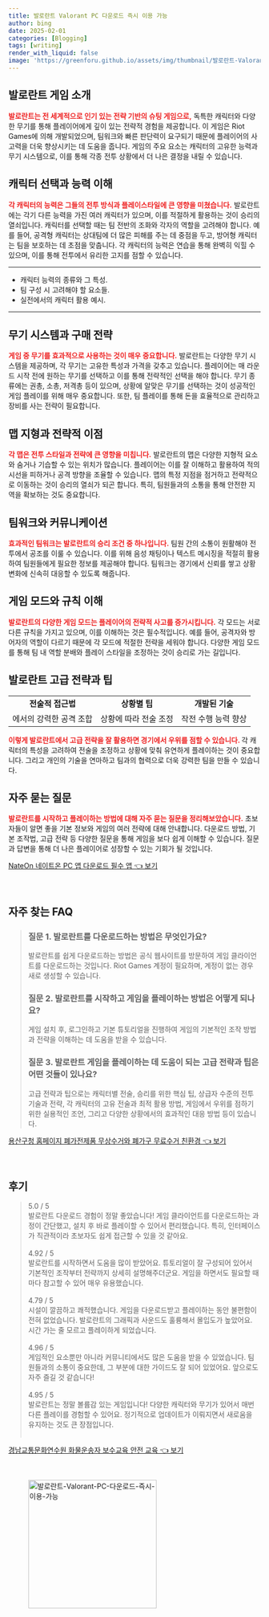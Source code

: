 ```yaml
---
title: 발로란트 Valorant PC 다운로드 즉시 이용 가능
author: bing
date: 2025-02-01
categories: [Blogging]
tags: [writing]
render_with_liquid: false
image: 'https://greenforu.github.io/assets/img/thumbnail/발로란트-Valorant-PC-다운로드-즉시-이용-가능.webp'
---
```



<h2 id='발로란트_게임소개'>발로란트 게임 소개</h2>

<p><b><span style="color: #ee2323;">발로란트는 전 세계적으로 인기 있는 전략 기반의 슈팅 게임으로,</span></b> 독특한 캐릭터와 다양한 무기를 통해 플레이어에게 깊이 있는 전략적 경험을 제공합니다. 이 게임은 Riot Games에 의해 개발되었으며, 팀워크와 빠른 판단력이 요구되기 때문에 플레이어의 사고력을 더욱 향상시키는 데 도움을 줍니다. 게임의 주요 요소는 캐릭터의 고유한 능력과 무기 시스템으로, 이를 통해 각종 전투 상황에서 더 나은 결정을 내릴 수 있습니다.</p>

<h2 id='캐릭터_선택과_능력_이해'>캐릭터 선택과 능력 이해</h2>

<p><b><span style="color: #ee2323;">각 캐릭터의 능력은 그들의 전투 방식과 플레이스타일에 큰 영향을 미쳤습니다.</span></b> 발로란트에는 각기 다른 능력을 가진 여러 캐릭터가 있으며, 이를 적절하게 활용하는 것이 승리의 열쇠입니다. 캐릭터를 선택할 때는 팀 전반의 조화와 각자의 역할을 고려해야 합니다. 예를 들어, 공격형 캐릭터는 상대팀에 더 많은 피해를 주는 데 중점을 두고, 방어형 캐릭터는 팀을 보호하는 데 초점을 맞춥니다. 각 캐릭터의 능력은 연습을 통해 완벽히 익힐 수 있으며, 이를 통해 전투에서 유리한 고지를 점할 수 있습니다.</p>

<hr />

<ul>
    <li>캐릭터 능력의 종류와 그 특성.</li>
    <li>팀 구성 시 고려해야 할 요소들.</li>
    <li>실전에서의 캐릭터 활용 예시.</li>
</ul>

<hr />

<h2 id='무기_시스템과_구매_전략'>무기 시스템과 구매 전략</h2>

<p><b><span style="color: #ee2323;">게임 중 무기를 효과적으로 사용하는 것이 매우 중요합니다.</span></b> 발로란트는 다양한 무기 시스템을 제공하며, 각 무기는 고유한 특성과 가격을 갖추고 있습니다. 플레이어는 매 라운드 시작 전에 원하는 무기를 선택하고 이를 통해 전략적인 선택을 해야 합니다. 무기 종류에는 권총, 소총, 저격총 등이 있으며, 상황에 알맞은 무기를 선택하는 것이 성공적인 게임 플레이를 위해 매우 중요합니다. 또한, 팀 플레이를 통해 돈을 효율적으로 관리하고 장비를 사는 전략이 필요합니다.</p>

<h2 id='맵_지형과_전략적_이점'>맵 지형과 전략적 이점</h2>

<p><b><span style="color: #ee2323;">각 맵은 전투 스타일과 전략에 큰 영향을 미칩니다.</span></b> 발로란트의 맵은 다양한 지형적 요소와 숨거나 기습할 수 있는 위치가 많습니다. 플레이어는 이를 잘 이해하고 활용하여 적의 시선을 피하거나 공격 방향을 조율할 수 있습니다. 맵의 특정 지점을 점거하고 전략적으로 이동하는 것이 승리의 열쇠가 되곤 합니다. 특히, 팀원들과의 소통을 통해 안전한 지역을 확보하는 것도 중요합니다.</p>

<h2 id='팀워크와_커뮤니케이션'>팀워크와 커뮤니케이션</h2>

<p><b><span style="color: #ee2323;">효과적인 팀워크는 발로란트의 승리 조건 중 하나입니다.</span></b> 팀원 간의 소통이 원활해야 전투에서 공조를 이룰 수 있습니다. 이를 위해 음성 채팅이나 텍스트 메시징을 적절히 활용하여 팀원들에게 필요한 정보를 제공해야 합니다. 팀워크는 경기에서 신뢰를 쌓고 상황 변화에 신속히 대응할 수 있도록 해줍니다.</p>

<h2 id='게임_모드와_규칙_이해'>게임 모드와 규칙 이해</h2>

<p><b><span style="color: #ee2323;">발로란트의 다양한 게임 모드는 플레이어의 전략적 사고를 증가시킵니다.</span></b> 각 모드는 서로 다른 규칙을 가지고 있으며, 이를 이해하는 것은 필수적입니다. 예를 들어, 공격자와 방어자의 역할이 다르기 때문에 각 모드에 적절한 전략을 세워야 합니다. 다양한 게임 모드를 통해 팀 내 역할 분배와 플레이 스타일을 조정하는 것이 승리로 가는 길입니다.</p>

<h2 id='고급_전략과_팁'>발로란트 고급 전략과 팁</h2>

<table>
    <tr>
        <td style="text-align: center; height: 17px;"><b>전술적 접근법</b></td>
        <td style="text-align: center; height: 17px;"><b>상황별 팁</b></td>
        <td style="text-align: center; height: 17px;"><b>개발된 기술</b></td>
    </tr>
    <tr>
        <td style="text-align: center; height: 17px;">에서의 강력한 공격 조합</td>
        <td style="text-align: center; height: 17px;">상황에 따라 전술 조정</td>
        <td style="text-align: center; height: 17px;">작전 수행 능력 향상</td>
    </tr>
</table>

<p><b><span style="color: #ee2323;">이렇게 발로란트에서 고급 전략을 잘 활용하면 경기에서 우위를 점할 수 있습니다. </span></b> 각 캐릭터의 특성을 고려하여 전술을 조정하고 상황에 맞춰 유연하게 플레이하는 것이 중요합니다. 그리고 개인의 기술을 연마하고 팀과의 협력으로 더욱 강력한 팀을 만들 수 있습니다.</p>

<h2 id='자주_묻는_질문'>자주 묻는 질문</h2>

<p><b><span style="color: #ee2323;">발로란트를 시작하고 플레이하는 방법에 대해 자주 묻는 질문을 정리해보았습니다.</span></b> 초보자들이 알면 좋을 기본 정보와 게임의 여러 전략에 대해 안내합니다. 다운로드 방법, 기본 조작법, 고급 전략 등 다양한 질문을 통해 게임을 보다 쉽게 이해할 수 있습니다. 질문과 답변을 통해 더 나은 플레이어로 성장할 수 있는 기회가 될 것입니다.</p>


<p><a class="click-button" title="NateOn 네이트온 PC 앱 다운로드 필수 앱" href="https://greenforu.github.io/posts/NateOn-%EB%84%A4%EC%9D%B4%ED%8A%B8%EC%98%A8-PC-%EC%95%B1-%EB%8B%A4%EC%9A%B4%EB%A1%9C%EB%93%9C-%ED%95%84%EC%88%98-%EC%95%B1/" rel="dofollow">NateOn 네이트온 PC 앱 다운로드 필수 앱 👈 보기</a></p><br>
<h2 id='자주_찾는_FAQ'>자주 찾는 FAQ</h2>
<div itemscope="" itemtype="https://schema.org/FAQPage"> 
<blockquote> 
<div itemscope="" itemprop="mainEntity" itemtype="https://schema.org/Question"> 
<h3 itemprop="name">질문 1. 발로란트를 다운로드하는 방법은 무엇인가요?</h3> 
<div itemscope="" itemprop="acceptedAnswer" itemtype="https://schema.org/Answer"> 
<span itemprop="text"> 
<p>발로란트를 쉽게 다운로드하는 방법은 공식 웹사이트를 방문하여 게임 클라이언트를 다운로드하는 것입니다. Riot Games 계정이 필요하며, 계정이 없는 경우 새로 생성할 수 있습니다.</p> 
</span> 
</div> 
</div> 
<div itemscope="" itemprop="mainEntity" itemtype="https://schema.org/Question"> 
<h3 itemprop="name">질문 2. 발로란트를 시작하고 게임을 플레이하는 방법은 어떻게 되나요?</h3> 
<div itemscope="" itemprop="acceptedAnswer" itemtype="https://schema.org/Answer"> 
<span itemprop="text"> 
<p>게임 설치 후, 로그인하고 기본 튜토리얼을 진행하여 게임의 기본적인 조작 방법과 전략을 이해하는 데 도움을 받을 수 있습니다.</p> 
</span> 
</div> 
</div> 
<div itemscope="" itemprop="mainEntity" itemtype="https://schema.org/Question"> 
<h3 itemprop="name">질문 3. 발로란트 게임을 플레이하는 데 도움이 되는 고급 전략과 팁은 어떤 것들이 있나요?</h3> 
<div itemscope="" itemprop="acceptedAnswer" itemtype="https://schema.org/Answer"> 
<span itemprop="text"> 
<p>고급 전략과 팁으로는 캐릭터별 전술, 승리를 위한 핵심 팁, 상급자 수준의 전투 기술과 전략, 각 캐릭터의 고유 전술과 최적 활용 방법, 게임에서 우위를 점하기 위한 실용적인 조언, 그리고 다양한 상황에서의 효과적인 대응 방법 등이 있습니다.</p> 
</span> 
</div> 
</div> 
</blockquote> 
</div>
<p><a class="click-button" title="용산구청 홈페이지 폐가전제품 무상수거와 폐가구 무료수거 친환경" href="https://greenforu.github.io/posts/%EC%9A%A9%EC%82%B0%EA%B5%AC%EC%B2%AD-%ED%99%88%ED%8E%98%EC%9D%B4%EC%A7%80-%ED%8F%90%EA%B0%80%EC%A0%84%EC%A0%9C%ED%92%88-%EB%AC%B4%EC%83%81%EC%88%98%EA%B1%B0%EC%99%80-%ED%8F%90%EA%B0%80%EA%B5%AC-%EB%AC%B4%EB%A3%8C%EC%88%98%EA%B1%B0-%EC%B9%9C%ED%99%98%EA%B2%BD/" rel="dofollow">용산구청 홈페이지 폐가전제품 무상수거와 폐가구 무료수거 친환경 👈 보기</a></p><br>
<h2 id='후기'>후기</h2>
<div itemscope itemtype="https://schema.org/Product">
  <blockquote>
  <div itemprop="review" itemscope itemtype="https://schema.org/Review">
      <div itemprop="reviewRating" itemscope itemtype="https://schema.org/Rating"> <span itemprop="ratingValue">5.0</span> / <span itemprop="bestRating">5</span> </div>
      <span itemprop="reviewBody">발로란트 다운로드 경험이 정말 좋았습니다! 게임 클라이언트를 다운로드하는 과정이 간단했고, 설치 후 바로 플레이할 수 있어서 편리했습니다. 특히, 인터페이스가 직관적이라 초보자도 쉽게 접근할 수 있을 것 같아요.</span>
  </div>
  <br>
  <div itemprop="review" itemscope itemtype="https://schema.org/Review">
      <div itemprop="reviewRating" itemscope itemtype="https://schema.org/Rating"> <span itemprop="ratingValue">4.92</span> / <span itemprop="bestRating">5</span> </div>
      <span itemprop="reviewBody">발로란트를 시작하면서 도움을 많이 받았어요. 튜토리얼이 잘 구성되어 있어서 기본적인 조작부터 전략까지 상세히 설명해주더군요. 게임을 하면서도 필요할 때마다 참고할 수 있어 매우 유용했습니다.</span>
  </div>
  <br>
  <div itemprop="review" itemscope itemtype="https://schema.org/Review">
      <div itemprop="reviewRating" itemscope itemtype="https://schema.org/Rating"> <span itemprop="ratingValue">4.79</span> / <span itemprop="bestRating">5</span> </div>
      <span itemprop="reviewBody">시설이 깔끔하고 쾌적했습니다. 게임을 다운로드받고 플레이하는 동안 불편함이 전혀 없었습니다. 발로란트의 그래픽과 사운드도 훌륭해서 몰입도가 높았어요. 시간 가는 줄 모르고 플레이하게 되었습니다.</span>
  </div>
  <br>
  <div itemprop="review" itemscope itemtype="https://schema.org/Review">
      <div itemprop="reviewRating" itemscope itemtype="https://schema.org/Rating"> <span itemprop="ratingValue">4.96</span> / <span itemprop="bestRating">5</span> </div>
      <span itemprop="reviewBody">게임적인 요소뿐만 아니라 커뮤니티에서도 많은 도움을 받을 수 있었습니다. 팀원들과의 소통이 중요한데, 그 부분에 대한 가이드도 잘 되어 있었어요. 앞으로도 자주 즐길 것 같습니다!</span>
  </div>
  <br>
  <div itemprop="review" itemscope itemtype="https://schema.org/Review">
      <div itemprop="reviewRating" itemscope itemtype="https://schema.org/Rating"> <span itemprop="ratingValue">4.95</span> / <span itemprop="bestRating">5</span> </div>
      <span itemprop="reviewBody">발로란트는 정말 볼륨감 있는 게임입니다! 다양한 캐릭터와 무기가 있어서 매번 다른 플레이를 경험할 수 있어요. 정기적으로 업데이트가 이뤄지면서 새로움을 유지하는 것도 큰 장점입니다.</span>
  </div>
  <br>
  </blockquote>
</div>
<p><a class="click-button" title="경남교통문화연수원 화물운송자 보수교육 안전 교육" href="https://greenforu.github.io/posts/%EA%B2%BD%EB%82%A8%EA%B5%90%ED%86%B5%EB%AC%B8%ED%99%94%EC%97%B0%EC%88%98%EC%9B%90-%ED%99%94%EB%AC%BC%EC%9A%B4%EC%86%A1%EC%9E%90-%EB%B3%B4%EC%88%98%EA%B5%90%EC%9C%A1-%EC%95%88%EC%A0%84-%EA%B5%90%EC%9C%A1/" rel="dofollow">경남교통문화연수원 화물운송자 보수교육 안전 교육 👈 보기</a></p><br>
<figure class="image"><img src="https://greenforu.github.io/assets/img/thumbnail/발로란트-Valorant-PC-다운로드-즉시-이용-가능.webp" alt="발로란트-Valorant-PC-다운로드-즉시-이용-가능" width="256" height="256"></figure>